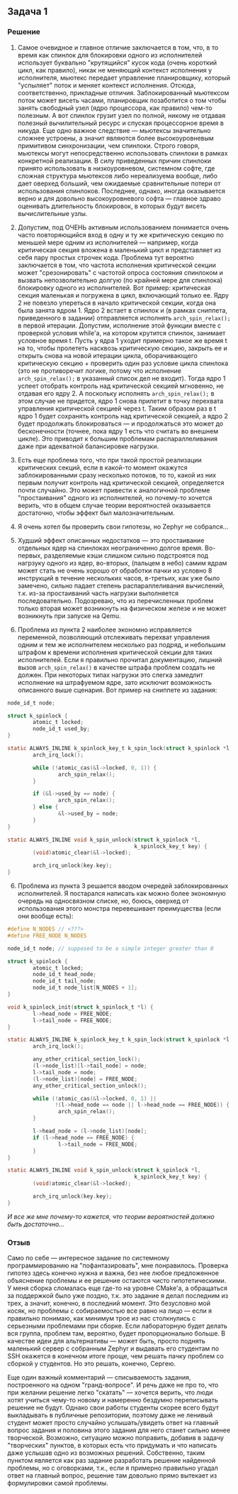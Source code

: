 ## Задача 1

### Решение

1. Самое очевидное и главное отличие заключается в том, что, в то время как спинлок для блокировки одного из исполнителей использует буквально "крутящийся" кусок кода (очень короткий цикл, как правило), никак не меняющий контекст исполнения у исполнителя, мьютекс передает управление планировщику, который "успыляет" поток и меняет контекст исполнения. Отсюда, соответственно, прикладные отличия. Заблокированный мьютексом поток может висеть часами, планировщик позаботится о том чтобы занять свободный узел (ядро процессора, как правило) чем-то полезным. А вот спинлок грузит узел по полной, никому не отдавая полезный вычилительный ресурс и спуская процессорное время в никуда. Еще одно важное следствие — мьютексы значительно сложнее устроены, а значит являются более высокоуровневым примитивом синхронизации, чем спинлоки. Строго говоря, мьютексы могут непосредственно использовать спинлоки в рамках конкретной реализации. В силу приведенных причин спинлоки принято использовать в низкоуровневом, системном софте, где сложная структура мьютексов либо нереализуема вообще, либо дает оверхед больший, чем ожидаемые сравнительные потери от использования спинлоков. Последнее, однако, иногда оказывается верно и для довольно высокоуровневого софта — главное здраво оценивать длительность блокировок, в которых будут висеть вычислительные узлы.

2. Допустим, под ОЧЕНЬ активным использованием понимается очень часто повторяющийся вход в одну и ту же критическую секцию по меньшей мере одним из исполнителей — например, когда критическая секция вложена в маленький цикл и представляет из себя пару простых строчек кода. Проблема тут вероятно заключается в том, что частота исполнения критической секции может "срезонировать" с частотой опроса состояния спинлоком и вызвать непозволительно долгую (по крайней мере для спинлока) блокировку одного из исполнителей. Вот пример: критическая секция маленькая и погружена в цикл, включающий только ее. Ядру 2 не повезло упереться в начало критической секции, когда она была занята ядром 1. Ядро 2 встает в спинлок и (в рамках сниппета, приведенного в задании) отправляется исполнять `arch_spin_relax();` в первой итерации. Допустим, исполнение этой функции вместе с проверкой условия while'а, на котором крутится спинлок, занимает условное время t. Пусть у ядра 1 уходит примерно такое же время t на то, чтобы пролететь насквозь критическую секцию, закрыть ее и открыть снова на новой итерации цикла, оборачивающего критическую секцию + проверить один раз условие цикла спинлока (это не противоречит логике, потому что исполнение `arch_spin_relax();` в указанный список дел не входит). Тогда ядро 1 успеет отобрать контроль над критической секцией мгновенно, не отдавая его ядру 2. А поскольку исполнять `arch_spin_relax();` в этом случае не придется, ядро 1 снова прилетит в точку перехвата управления критической секцией через t. Таким образом раз в t ядро 1 будет сохранять контроль над критической секцией, а ядро 2 будет продолжать блокироваться — и продолжаться это может до бесконечности (точнее, пока ядру 1 есть что считать во внешнем цикле). Это приводит к большим проблемам распараллеливания даже при адекватной балансировке нагрузки.

3. Есть еще проблема того, что при такой простой реализации критических секций, если в какой-то момент окажутся заблокированными сразу несколько потоков, то то, какой из них первым получит контроль над критической секцией, определяется почти случайно. Это может привести к аналогичной проблеме "простаивания" одного из исполнителей, но почему-то хочется верить, что в общем случае теории вероятностей оказывается достаточно, чтобы эффект был малозначительным.

3. Я очень хотел бы проверить свои гипотезы, но Zephyr не собрался...

4. Худший эффект описанных недостатков — это простаивание отдельных ядер на спинлоках неограниченно долгое время. Во-первых, разделяемые кэши слишком сильно подстроятся под нагрзуку одного из ядер, во-вторых, (пальцем в небо) самим ядрам может стать не очень хорошо от обработки пачки из условно 8 инструкций в течение нескольких часов, в-третьих, как уже было замечено, сильно падает степень распараллеливания вычислений, т.к. из-за простаиваний часть нагрузки выполняется последовательно. Подозреваю, что из перечисленных проблем только вторая может возникнуть на физическом железе и не может возникнуть при запуске на Qemu.

5. Проблема из пункта 2 наиболее экономно исправляется переменной, позволяющий отслеживать перехват управления одним и тем же исполнителем несколько раз подряд, и небольшим штрафом к времени исполнения критической секции для таких исполнителей. Если я правильно прочитал документацию, лишний вызов `arch_spin_relax()` в качестве штрафа проблем создать не должен. При некоторых типах нагрузки это слегка замедлит исполнение на штрафуемом ядре, зато исключит возможность описанного выше сценария. Вот пример на сниппете из задания:

```c
node_id_t node;

struct k_spinlock {
        atomic_t locked;
        node_id_t used_by;
}

static ALWAYS_INLINE k_spinlock_key_t k_spin_lock(struct k_spinlock *l) {
        arch_irq_lock();

        while (!atomic_cas(&l->locked, 0, 1)) {
                arch_spin_relax();
        }

        if (&l->used_by == node) {
                arch_spin_relax();
        } else {
                &l->used_by = node;
        }
}

static ALWAYS_INLINE void k_spin_unlock(struct k_spinlock *l,
                                        k_spinlock_key_t key) {
        (void)atomic_clear(&l->locked);

        arch_irq_unlock(key.key);
}
```

6. Проблема из пункта 3 решается вводом очередей заблокированных исполнителей. Я постарался написать как можно более экономную очередь на односвязном списке, но, боюсь, оверхед от использования этого монстра перевешивает преимущества (если они вообще есть):

```c
#define N_NODES // <???>
#define FREE_NODE N_NODES

node_id_t node; // supposed to be a simple integer greater than 0

struct k_spinlock {
        atomic_t locked;
        node_id_t head_node;
        node_id_t tail_node;
        node_id_t node_list[N_NODES + 1];
}

void k_spinlock_init(struct k_spinlock_t *l) {
        l->head_node = FREE_NODE;
        l->tail_node = FREE_NODE;
}

static ALWAYS_INLINE k_spinlock_key_t k_spin_lock(struct k_spinlock *l) {
        arch_irq_lock();

        any_other_critical_section_lock();
        (l->node_list)[l->tail_node] = node;
        l->tail_node = node;
        (l->node_list)[node] = FREE_NODE;
        any_other_critical_section_unlock();

        while (!atomic_cas(&l->locked, 0, 1) ||
               !(l->head_node == node || l->head_node == FREE_NODE)) {
                arch_spin_relax();
        }

        l->head_node = (l->node_list)[node];
        if (l->head_node == FREE_NODE) {
                l->tail_node = FREE_NODE;
        }
}

static ALWAYS_INLINE void k_spin_unlock(struct k_spinlock *l,
                                        k_spinlock_key_t key) {
        (void)atomic_clear(&l->locked);

        arch_irq_unlock(key.key);
}
```

*И все же мне почему-то кажется, что теории вероятностей должно быть достаточно...*

### Отзыв

Само по себе — интересное задание по системному программированию на "пофантазировать", мне понравилось. Проверка гипотез здесь конечно нужна и важна, без нее любое предложенное объяснение проблемы и ее решение остаются чисто гипотетическими. У меня сборка сломалась еще где-то на уровне CMake'а, а обращаться за поддержкой было уже поздно, т.к. это задание я делал последним из трех, а значит, конечно, в последний момент. Это безусловно мой косяк, но проблемы с собираемостью все равно на лицо — если я правильно понимаю, как минимум трое из нас столкнулись с серьезными проблемами при сборке. Если лабораторную будет делать вся группа, проблем там, вероятно, будет пропорционально больше. В качестве идеи для альтернативы — может быть, просто поднять маленький сервер с собранным Zephyr и выдавать его студентам по SSH окажется в конечном итоге проще, чем решать пачку проблем со сборкой у студентов. Но это решать, конечно, Сергею.

Еще один важный комментарий — списываемость задания, построенного на одном "гранд-вопросе". И речь даже не про то, что при желании решение легко "скатать" — хочется верить, что люди хотят учиться чему-то новому и намеренно бездумно переписывать решение не будут. Однако свои работы студенты скорее всего будут выкладывать в публичные репозитории, поэтому даже не ленивый студент может просто случайно услышать/увидеть ответ на главный вопрос задания и половина этого задания для него станет сильно менее творческой. Возможно, ситуацию можно поправить, добавив в задачу "творческих" пунктов, в которых есть что придумать и что написать даже услышав одно из возможных решений. Собственно, таким пунктом является как раз задание разработать решение найденной проблемы, но с оговорками, т.к., если я примерно правильно угадал ответ на главный вопрос, решение там довольно прямо вытекает из формулировки самой проблемы.
